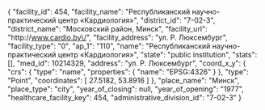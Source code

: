 {
    "facility_id": 454,
    "facility_name": "Республиканский научно-практический центр «Кардиология»",
    "district_id": "7-02-3",
    "district_name": "Московский район, Минск",
    "facility_url": "http:\/\/www.cardio.by\/",
    "facility_address": "ул. Р. Люксембург",
    "facility_type": "0",
    "ap_1": "110",
    "name": "Республиканский научно-практический центр «Кардиология»",
    "state": "public institution",
    "stats": [],
    "med_id": 10214329,
    "address": "ул. Р. Люксембург",
    "coord_x_y": {
        "crs": {
            "type": "name",
            "properties": {
                "name": "EPSG:4326"
            }
        },
        "type": "Point",
        "coordinates": [
            27.5182,
            53.8916
        ]
    },
    "place_name": "Минск",
    "place_type": "city",
    "year_of_closing": null,
    "year_of_opening": "1977",
    "healthcare_facility_key": 454,
    "administrative_division_id": "7-02-3"
}